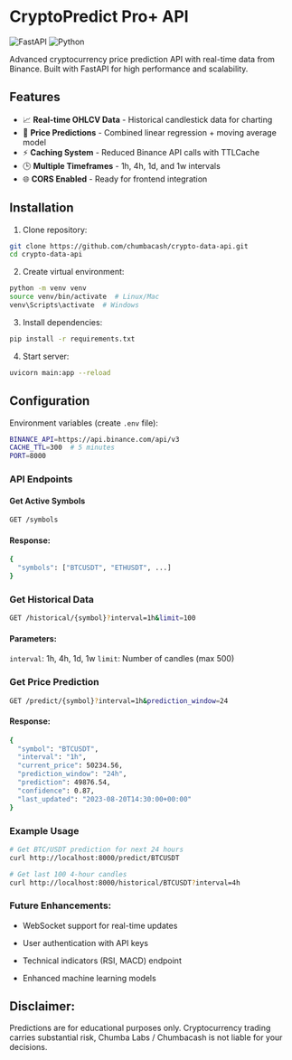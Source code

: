 # CryptoPredict Pro+ API

![FastAPI](https://img.shields.io/badge/FastAPI-009688?style=for-the-badge&logo=FastAPI&logoColor=white)
![Python](https://img.shields.io/badge/Python-3.9%2B-blue?style=for-the-badge&logo=python)

Advanced cryptocurrency price prediction API with real-time data from Binance. Built with FastAPI for high performance and scalability.

## Features

- 📈 **Real-time OHLCV Data** - Historical candlestick data for charting
- 🔮 **Price Predictions** - Combined linear regression + moving average model
- ⚡ **Caching System** - Reduced Binance API calls with TTLCache
- 🕒 **Multiple Timeframes** - 1h, 4h, 1d, and 1w intervals
- 🌐 **CORS Enabled** - Ready for frontend integration

## Installation

1. Clone repository:
```bash
git clone https://github.com/chumbacash/crypto-data-api.git
cd crypto-data-api
```

2. Create virtual environment:
```bash
python -m venv venv
source venv/bin/activate  # Linux/Mac
venv\Scripts\activate  # Windows
```

3. Install dependencies:
```bash
pip install -r requirements.txt
```
4. Start server:
```bash
uvicorn main:app --reload
```

## Configuration

Environment variables (create ```.env``` file):

```bash
BINANCE_API=https://api.binance.com/api/v3
CACHE_TTL=300  # 5 minutes
PORT=8000
```

### API Endpoints

#### Get Active Symbols
```bash
GET /symbols
```

#### Response:
```bash
{
  "symbols": ["BTCUSDT", "ETHUSDT", ...]
}
```

### Get Historical Data
```bash
GET /historical/{symbol}?interval=1h&limit=100
```

#### Parameters:

```interval```: 1h, 4h, 1d, 1w
```limit```: Number of candles (max 500)

### Get Price Prediction
```bash
GET /predict/{symbol}?interval=1h&prediction_window=24
```

#### Response:

```bash
{
  "symbol": "BTCUSDT",
  "interval": "1h",
  "current_price": 50234.56,
  "prediction_window": "24h",
  "prediction": 49876.54,
  "confidence": 0.87,
  "last_updated": "2023-08-20T14:30:00+00:00"
}
```

### Example Usage
```bash
# Get BTC/USDT prediction for next 24 hours
curl http://localhost:8000/predict/BTCUSDT

# Get last 100 4-hour candles
curl http://localhost:8000/historical/BTCUSDT?interval=4h
```


### Future Enhancements:

 - WebSocket support for real-time updates

 - User authentication with API keys

 - Technical indicators (RSI, MACD) endpoint

 - Enhanced machine learning models

## Disclaimer:

Predictions are for educational purposes only. Cryptocurrency trading carries substantial risk, Chumba Labs / Chumbacash is not liable for your decisions.